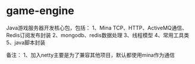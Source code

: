 # game-engine
Java游戏服务器开发核心包，包括：
1、Mina TCP、HTTP、ActiveMQ通信、Redis订阅发布封装
2、mongodb、redis数据处理
3、线程模型
4、常用工具类
5、java脚本封装

备注：
1、加入netty主要是为了兼容其他项目，默认都使用mina作为通信